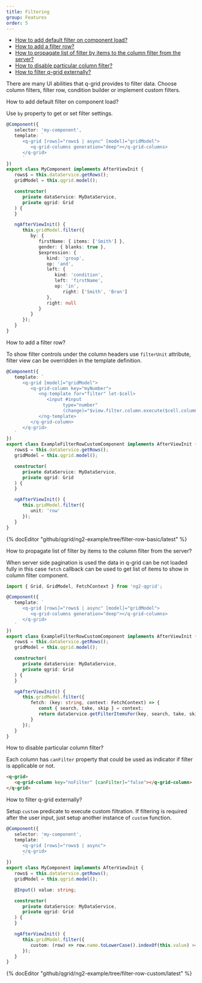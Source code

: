 ```yaml
---
title: Filtering
group: Features
order: 5
---
```


- [How to add default filter on component load?](#how-to-add-default-filter-on-component-load)
- [How to add a filter row?](#how-to-add-a-filter-row)
- [How to propagate list of filter by items to the column filter from the server?](#how-to-propagate-list-of-filter-by-items-to-the-column-filter-from-the-server)
- [How to disable particular column filter?](#how-to-disable-particular-column-filter)
- [How to filter q-grid externally?](#how-to-filter-q-grid-externally)

There are many UI abilities that q-grid provides to filter data. Choose column filters, filter row, condition builder or implement custom filters.

<a name="how-to-add-default-filter-on-component-load">
   How to add default filter on component load?
</a>

Use `by` property to get or set filter settings.

```typescript
@Component({
   selector: 'my-component',
   template: `
      <q-grid [rows]="rows$ | async" [model]="gridModel">
         <q-grid-columns generation="deep"></q-grid-columns>
      </q-grid>
      `
})
export class MyComponent implements AfterViewInit {
   rows$ = this.dataService.getRows();
   gridModel = this.qgrid.model();

   constructor(
      private dataService: MyDataService,
      private qgrid: Grid
   ) {
   }

   ngAfterViewInit() {
      this.gridModel.filter({
         by: {
            firstName: { items: ['Smith'] },
            gender: { blanks: true },
            $expression: {
               kind: 'group',
               op: 'and',
               left: {
                  kind: 'condition',
                  left: 'firstName',
                  op: 'in',
                     right: ['Smith', 'Bran']
               },
               right: null
            }
         }
      });
   }
}
```

<a name="how-to-add-a-filter-row">
   How to add a filter row?
</a>

To show filter controls under the column headers use `filterUnit` attribute, filter view can be overridden in the template definition.

```typescript
@Component({
   template: `
      <q-grid [model]="gridModel">
         <q-grid-column key="myNumber">
            <ng-template for="filter" let-$cell>
               <input #input
                     type="number"
                     (change)="$view.filter.column.execute($cell.column.model, input.value)" />
            </ng-template>
         </q-grid-column>
      </q-grid>
   `
})
export class ExampleFilterRowCustomComponent implements AfterViewInit {
   rows$ = this.dataService.getRows();
   gridModel = this.qgrid.model();

   constructor(
      private dataService: MyDataService,
      private qgrid: Grid
   ) {
   }

   ngAfterViewInit() {
      this.gridModel.filter({
         unit: 'row'
      });
   }
}
```

{% docEditor "github/qgrid/ng2-example/tree/filter-row-basic/latest" %}

<a name="how-to-propagate-list-of-filter-by-items-to-the-column-filter-from-the-server">
   How to propagate list of filter by items to the column filter from the server?
</a>

When server side pagination is used the data in q-grid can be not loaded fully in this case `fetch` callback can be used to get list of items to show in column filter component.

```typescript
import { Grid, GridModel, FetchContext } from 'ng2-qgrid';

@Component({
   template: `
      <q-grid [rows]="rows$ | async" [model]="gridModel">
         <q-grid-columns generation="deep"></q-grid-columns>
      </q-grid>
   `
})
export class ExampleFilterRowCustomComponent implements AfterViewInit {
   rows$ = this.dataService.getRows();
   gridModel = this.qgrid.model();

   constructor(
      private dataService: MyDataService,
      private qgrid: Grid
   ) {
   }

   ngAfterViewInit() {
      this.gridModel.filter({
         fetch: (key: string, context: FetchContext) => {
            const { search, take, skip } = context;
            return dataService.getFilterItemsFor(key, search, take, skip);
         }
      });
   }
}
```

<a name="how-to-disable-particular-column-filter">
   How to disable particular column filter?
</a>

Each column has `canFilter` property that could be used as indicator if filter is applicable or not.

```html
<q-grid>
   <q-grid-column key="noFilter" [canFilter]="false"></q-grid-column>
</q-grid>
```

<a name="how-to-filter-q-grid-externally">
   How to filter q-grid externally?
</a>

Setup `custom` predicate to execute custom filtration. If filtering is required after the user input, just setup another instance of `custom` function.

```typescript
@Component({
   selector: 'my-component',
   template: `
      <q-grid [rows]="rows$ | async">
      </q-grid>
      `
})
export class MyComponent implements AfterViewInit {
   rows$ = this.dataService.getRows();
   gridModel = this.qgrid.model();

   @Input() value: string;

   constructor(
      private dataService: MyDataService,
      private qgrid: Grid
   ) {
   }

   ngAfterViewInit() {
      this.gridModel.filter({
         custom: (row) => row.name.toLowerCase().indexOf(this.value) >= 0,
      });
   }
}
```

{% docEditor "github/qgrid/ng2-example/tree/filter-row-custom/latest" %}
